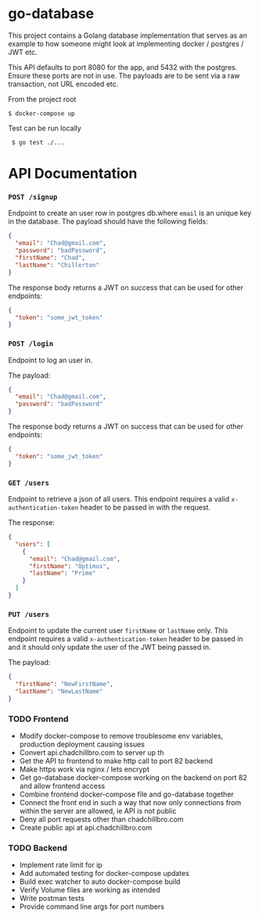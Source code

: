 # go-database
This project contains a Golang database implementation that serves as an example to how someone might look at implementing docker / postgres / JWT etc. 

This API defaults to port 8080 for the app, and 5432 with the postgres. Ensure these ports are not in use.
The payloads are to be sent via a raw transaction, not URL encoded etc. 

From the project root

```$ docker-compose up```


Test can be run locally

``` $ go test ./...```





# API Documentation

### `POST /signup`
Endpoint to create an user row in postgres db.where `email` is an unique key in the database. The payload should have the following fields:

```json
{
  "email": "Chad@gmail.com",
  "password": "badPassword",
  "firstName": "Chad",
  "lastName": "Chillerton"
}
```

The response body returns a JWT on success that can be used for other endpoints:

```json
{
  "token": "some_jwt_token" 
}
```

### `POST /login` 

Endpoint to log an user in. 

The payload:

```json
{
  "email": "Chad@gmail.com",
  "password": "badPassword"
}
```

The response body returns a JWT on success that can be used for other endpoints:

```json
{
  "token": "some_jwt_token"
}
```

### `GET /users`
Endpoint to retrieve a json of all users. This endpoint requires a valid `x-authentication-token` header to be passed in with the request.

The response:
```json
{
  "users": [
    {
      "email": "Chad@gmail.com",
      "firstName": "Optimus",
      "lastName": "Prime"
    }
  ]
}
```

### `PUT /users`
Endpoint to update the current user `firstName` or `lastName` only. This endpoint requires a valid `x-authentication-token` header to be passed in and it should only update the user of the JWT being passed in. 

The payload:

```json
{
  "firstName": "NewFirstName",
  "lastName": "NewLastName"
}
```



### TODO Frontend
- Modify docker-compose to remove troublesome env variables, production deployment causing issues
- Convert api.chadchillbro.com to server up th
- Get the API to frontend to make http call to port 82 backend
- Make https work via nginx / lets encrypt
- Get go-database docker-compose working on the backend on port 82 and allow frontend access
- Combine frontend docker-compose file and go-database together
- Connect the front end in such a way that now only connections from within the server are allowed, ie API is not public
- Deny all port requests other than chadchillbro.com
- Create public api at api.chadchillbro.com   


### TODO Backend

- Implement rate limit for ip
- Add automated testing for docker-compose updates
- Build exec watcher to auto docker-compose build
- Verify Volume files are working as intended
- Write postman tests
- Provide command line args for port numbers


